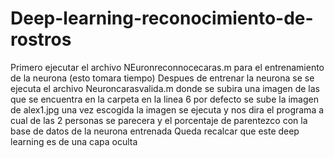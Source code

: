 # Deep-learning-reconocimiento-de-rostros
Primero ejecutar el archivo NEuronreconnocecaras.m para el entrenamiento de la neurona (esto tomara tiempo)
Despues de  entrenar la neurona se se ejecuta el archivo Neuroncarasvalida.m  donde se  subira una imagen  de las que se encuentra en la carpeta  en la linea 6
por defecto  se sube la imagen de alex1.jpg 
 una vez escogida la imagen  se ejecuta  y nos dira el programa a cual de las 2 personas se parecera  y el porcentaje de parentezco con la base de datos de la neurona entrenada
 Queda recalcar que este deep learning es  de una capa oculta
